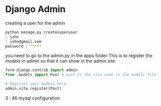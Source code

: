 
# Django Admin

creating a user for the admin

```bash
python manage.py createsuperuser
: john
: john@gmail.com
password : *****

```


you need to go to the admin.py in the apps folder
This is to register the models in admin so that it can show in the admin site

```python
form django.contrib import admin
from .models import Post # post is the clss name in the models file

# Register your models here.
admin.site.register(Post)
```


3 : 46 mysql configuration